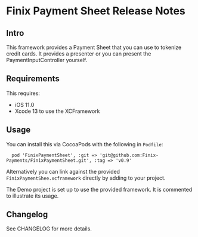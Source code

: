 # Finix Payment Sheet Release Notes

## Intro

This framework provides a Payment Sheet that you can use to tokenize credit cards. 
It provides a presenter or you can present the PaymentInputController yourself.

## Requirements

This requires:
  * iOS 11.0
  * Xcode 13 to use the XCFramework

## Usage

You can install this via CocoaPods with the following in `Podfile`:

```
  pod 'FinixPaymentSheet', :git => 'git@github.com:Finix-Payments/FinixPaymentSheet.git', :tag => 'v0.9'
```
   
Alternatively you can link against the provided `FinixPaymentShee.xcframework` directly by adding to your project.

The Demo project is set up to use the provided framework. It is commented to illustrate its usage.

## Changelog

See CHANGELOG for more details.
